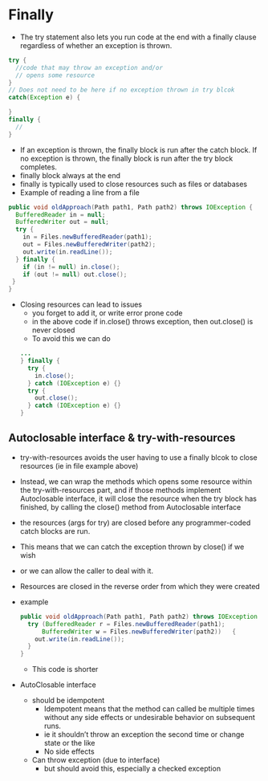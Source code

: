 # Finally


- The try statement also lets you run code at the end with a finally clause regardless of whether an exception is thrown.
```java
try {
  //code that may throw an exception and/or
  // opens some resource
}
// Does not need to be here if no exception thrown in try blcok
catch(Exception e) {

}
finally {
  //
}
```
-  If an exception is thrown, the finally block is run after the catch block. If no exception is thrown, the finally block is run after the try block completes.
- finally block always at the end
- finally is typically used to close resources such as files or databases
- Example of reading a line from a file
```java
public void oldApproach(Path path1, Path path2) throws IOException {
  BufferedReader in = null;
  BufferedWriter out = null;
  try {
    in = Files.newBufferedReader(path1);
    out = Files.newBufferedWriter(path2);
    out.write(in.readLine());
  } finally {
    if (in != null) in.close();
    if (out != null) out.close();
 }
}
```
- Closing resources can lead to issues
  - you forget to add it, or write error prone code
  - in the above code if in.close() throws exception, then out.close() is never closed
  - To avoid this we can do
  ```java
  ...
  } finally {
    try {
      in.close();
    } catch (IOException e) {}
    try {
      out.close();
    } catch (IOException e) {}
  }
  ```

## Autoclosable interface & try-with-resources

- try-with-resources avoids the user having to use a finally blcok to close resources (ie in file example above)
- Instead, we can wrap the methods which opens some resource within the try-with-resources part, and if those methods implement Autoclosable interface, it will close the resource when the try block has finished, by calling the close() method from Autoclosable interface
-  the resources (args for try) are closed before any programmer-coded catch blocks are run.
  - This means that we can catch the exception thrown by close() if we wish
  - or we can allow the caller to deal with it.
- Resources are closed in the reverse order from which they were created
- example
  ```java
  public void oldApproach(Path path1, Path path2) throws IOException {
    try (BufferedReader r = Files.newBufferedReader(path1);
        BufferedWriter w = Files.newBufferedWriter(path2))   {
      out.write(in.readLine());
    }
  }
  ```
  - This code is shorter

- AutoClosable interface
  - should be idempotent
    - Idempotent means that the method can called be multiple times without any side effects or undesirable behavior on subsequent runs.
    - ie  it shouldn’t throw an exception the second time or change state or the like
    - No side effects
  - Can throw exception (due to interface)
    - but should avoid this, especially a checked exception

